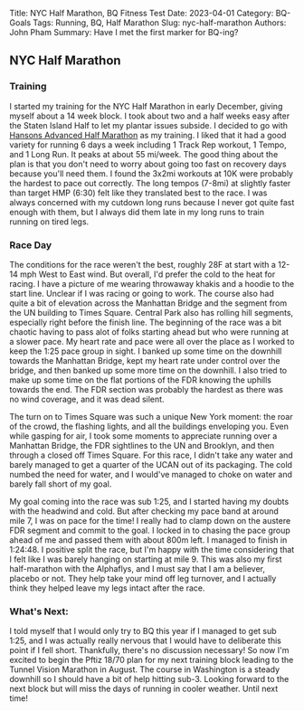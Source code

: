 Title: NYC Half Marathon, BQ Fitness Test
Date: 2023-04-01
Category: BQ-Goals
Tags: Running, BQ, Half Marathon
Slug: nyc-half-marathon
Authors: John Pham
Summary: Have I met the first marker for BQ-ing?

## NYC Half Marathon

### Training
I started my training for the NYC Half Marathon in early December, giving myself about a 14 week block. I took about two and a half weeks easy after the Staten Island Half to let my plantar issues subside.
I decided to go with [Hansons Advanced Half Marathon]([https://defy.org/hacks/calendarhack/?d=2023-03-19&p=hansons_adv_half&s=1&u=mi]) as my training. I liked that it had a good variety for running 6 days a week including 1 Track Rep workout, 1 Tempo, and 1 Long Run. It peaks at about 55 mi/week. The good thing about the plan is that you don't need to worry
about going too fast on recovery days because you'll need them. I found the 3x2mi workouts at 10K were probably the hardest to pace out correctly. The long tempos (7-8mi) at slightly faster than target HMP (6:30) felt like they translated best to the race. I was always concerned with my cutdown long runs because I never got quite fast enough with them, but I always did them late in my long runs to train running on tired legs.

### Race Day
The conditions for the race weren't the best, roughly 28F at start with a 12-14 mph West to East wind. But overall, I'd prefer the cold to the heat for racing. I have a picture of me wearing throwaway khakis and a hoodie to the start line. Unclear if I was racing or going to work.
The course also had quite a bit of elevation across the Manhattan Bridge and the segment from the UN building to Times Square. Central Park also has rolling hill segments, especially right before the finish line.
The beginning of the race was a bit chaotic having to pass alot of folks starting ahead but who were running at a slower pace. My heart rate and pace were all over the place as I worked to keep the 1:25 pace group in sight. I banked up some time on the downhill towards the Manhattan Bridge, kept my heart rate under control over the bridge, and then banked up some more time on the downhill.
I also tried to make up some time on the flat portions of the FDR knowing the uphills towards the end. The FDR section was probably the hardest
as there was no wind coverage, and it was dead silent.

The turn on to Times Square was such a unique New York moment: the roar of the crowd, the flashing lights, and all the buildings enveloping you. Even while gasping for air,
I took some moments to appreciate running over a Manhattan Bridge, the FDR sightlines to the UN and Brooklyn, and then through a closed off Times Square. For this race,
I didn't take any water and barely managed to get a quarter of the UCAN out of its packaging. The cold numbed the need for water, and I would've managed to choke on water and barely fall short of my goal.

My goal coming into the race was sub 1:25, and I started having my doubts with the headwind and cold. But after checking my pace band at around mile 7, I was on pace for the time! 
I really had to clamp down on the austere FDR segment and commit to the goal. I locked in to chasing the pace group ahead of me and passed them with about 800m
left. I managed to finish in 1:24:48. I positive split the race, but I'm happy with the time considering that I felt like I was barely hanging on starting at mile 9. This was also my first half-marathon
with the Alphaflys, and I must say that I am a believer, placebo or not. They help take your mind off leg turnover, and I actually think they helped leave my legs intact after the race.

### What's Next:
I told myself that I would only try to BQ this year if I managed to get sub 1:25, and I was actually really nervous that I would have to deliberate this point if I fell short. Thankfully, there's no discussion necessary!
So now I'm excited to begin the Pftiz 18/70 plan for my next training block leading to the Tunnel Vision Marathon in August. The course in Washington is a steady downhill so I should have a bit of help hitting sub-3.
Looking forward to the next block but will miss the days of running in cooler weather. Until next time!

